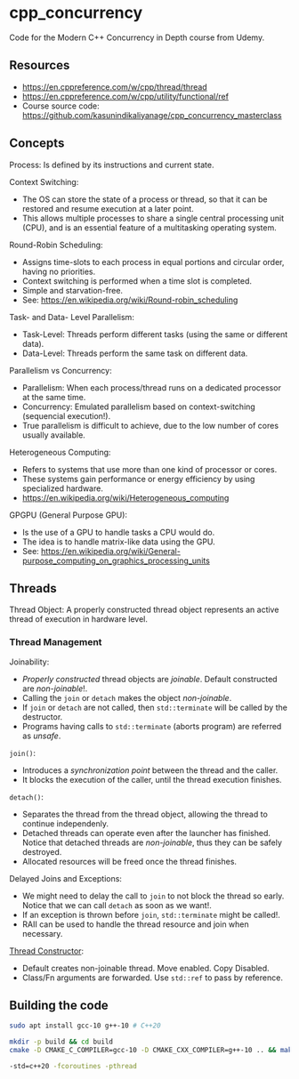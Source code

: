 # cpp_concurrency

Code for the Modern C++ Concurrency in Depth course from Udemy. 

## Resources

- https://en.cppreference.com/w/cpp/thread/thread
- https://en.cppreference.com/w/cpp/utility/functional/ref
- Course source code: https://github.com/kasunindikaliyanage/cpp_concurrency_masterclass

## Concepts

Process: Is defined by its instructions and current state.

Context Switching:
- The OS can store the state of a process or thread, so that it can be restored and resume execution at a later point. 
- This allows multiple processes to share a single central processing unit (CPU), and is an essential feature of a multitasking operating system.

Round-Robin Scheduling:
- Assigns time-slots to each process in equal portions and circular order, having no priorities.
- Context switching is performed when a time slot is completed.
- Simple and starvation-free.
- See: https://en.wikipedia.org/wiki/Round-robin_scheduling

Task- and Data- Level Parallelism:
- Task-Level: Threads perform different tasks (using the same or different data).
- Data-Level: Threads perform the same task on different data.

Parallelism vs Concurrency:
- Parallelism: When each process/thread runs on a dedicated processor at the same time.
- Concurrency: Emulated parallelism based on context-switching (sequencial execution!).
- True parallelism is difficult to achieve, due to the low number of cores usually available.

Heterogeneous Computing:
- Refers to systems that use more than one kind of processor or cores. 
- These systems gain performance or energy efficiency by using specialized hardware.
- https://en.wikipedia.org/wiki/Heterogeneous_computing

GPGPU (General Purpose GPU):
- Is the use of a GPU to handle tasks a CPU would do.
- The idea is to handle matrix-like data using the GPU.
- See: https://en.wikipedia.org/wiki/General-purpose_computing_on_graphics_processing_units

## Threads

Thread Object: A properly constructed thread object represents an active thread of execution in hardware level.

### Thread Management

Joinability: 
- *Properly constructed* thread objects are *joinable*. Default constructed are *non-joinable*!.
- Calling the `join` or `detach` makes the object *non-joinable*.
- If `join` or `detach` are not called, then `std::terminate` will be called by the destructor.
- Programs having calls to `std::terminate` (aborts program) are referred as *unsafe*.

`join()`:
- Introduces a *synchronization point* between the thread and the caller.
- It blocks the execution of the caller, until the thread execution finishes.

`detach()`:
- Separates the thread from the thread object, allowing the thread to continue independenly.
- Detached threads can operate even after the launcher has finished. Notice that detached threads are *non-joinable*, thus they can be safely destroyed.
- Allocated resources will be freed once the thread finishes.

Delayed Joins and Exceptions:
- We might need to delay the call to `join` to not block the thread so early. Notice that we can call `detach` as soon as we want!.
- If an exception is thrown before `join`, `std::terminate` might be called!.
- RAII can be used to handle the thread resource and join when necessary.


[Thread Constructor](https://en.cppreference.com/w/cpp/thread/thread/thread):
- Default creates non-joinable thread. Move enabled. Copy Disabled.
- Class/Fn arguments are forwarded. Use `std::ref` to pass by reference.

## Building the code

```bash
sudo apt install gcc-10 g++-10 # C++20

mkdir -p build && cd build
cmake -D CMAKE_C_COMPILER=gcc-10 -D CMAKE_CXX_COMPILER=g++-10 .. && make

-std=c++20 -fcoroutines -pthread
```
